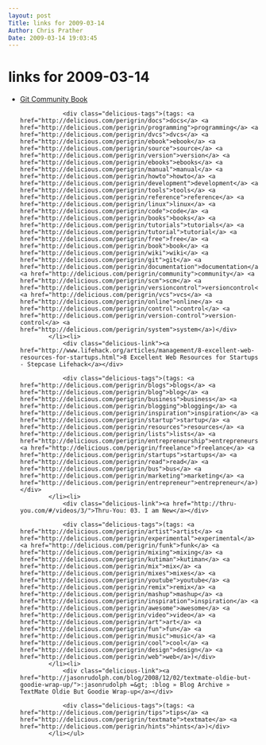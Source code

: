 ```yaml
---
layout: post
Title: links for 2009-03-14  
Author: Chris Prather
Date: 2009-03-14 19:03:45
---
```


# links for 2009-03-14
<ul class="delicious"><li>
                <div class="delicious-link"><a href="http://book.git-scm.com/">Git Community Book</a></div>
                
                <div class="delicious-tags">(tags: <a href="http://delicious.com/perigrin/docs">docs</a> <a href="http://delicious.com/perigrin/programming">programming</a> <a href="http://delicious.com/perigrin/dvcs">dvcs</a> <a href="http://delicious.com/perigrin/ebook">ebook</a> <a href="http://delicious.com/perigrin/source">source</a> <a href="http://delicious.com/perigrin/version">version</a> <a href="http://delicious.com/perigrin/ebooks">ebooks</a> <a href="http://delicious.com/perigrin/manual">manual</a> <a href="http://delicious.com/perigrin/howto">howto</a> <a href="http://delicious.com/perigrin/development">development</a> <a href="http://delicious.com/perigrin/tools">tools</a> <a href="http://delicious.com/perigrin/reference">reference</a> <a href="http://delicious.com/perigrin/linux">linux</a> <a href="http://delicious.com/perigrin/code">code</a> <a href="http://delicious.com/perigrin/books">books</a> <a href="http://delicious.com/perigrin/tutorials">tutorials</a> <a href="http://delicious.com/perigrin/tutorial">tutorial</a> <a href="http://delicious.com/perigrin/free">free</a> <a href="http://delicious.com/perigrin/book">book</a> <a href="http://delicious.com/perigrin/wiki">wiki</a> <a href="http://delicious.com/perigrin/git">git</a> <a href="http://delicious.com/perigrin/documentation">documentation</a> <a href="http://delicious.com/perigrin/community">community</a> <a href="http://delicious.com/perigrin/scm">scm</a> <a href="http://delicious.com/perigrin/versioncontrol">versioncontrol</a> <a href="http://delicious.com/perigrin/vcs">vcs</a> <a href="http://delicious.com/perigrin/online">online</a> <a href="http://delicious.com/perigrin/control">control</a> <a href="http://delicious.com/perigrin/version-control">version-control</a> <a href="http://delicious.com/perigrin/system">system</a>)</div>
            </li><li>
                <div class="delicious-link"><a href="http://www.lifehack.org/articles/management/8-excellent-web-resources-for-startups.html">8 Excellent Web Resources for Startups - Stepcase Lifehack</a></div>
                
                <div class="delicious-tags">(tags: <a href="http://delicious.com/perigrin/blogs">blogs</a> <a href="http://delicious.com/perigrin/blog">blog</a> <a href="http://delicious.com/perigrin/business">business</a> <a href="http://delicious.com/perigrin/blogging">blogging</a> <a href="http://delicious.com/perigrin/inspiration">inspiration</a> <a href="http://delicious.com/perigrin/startup">startup</a> <a href="http://delicious.com/perigrin/resources">resources</a> <a href="http://delicious.com/perigrin/lists">lists</a> <a href="http://delicious.com/perigrin/entrepreneurship">entrepreneurship</a> <a href="http://delicious.com/perigrin/freelance">freelance</a> <a href="http://delicious.com/perigrin/startups">startups</a> <a href="http://delicious.com/perigrin/read">read</a> <a href="http://delicious.com/perigrin/bus">bus</a> <a href="http://delicious.com/perigrin/marketing">marketing</a> <a href="http://delicious.com/perigrin/entrepreneur">entrepreneur</a>)</div>
            </li><li>
                <div class="delicious-link"><a href="http://thru-you.com/#/videos/3/">Thru-You: 03. I am New</a></div>
                
                <div class="delicious-tags">(tags: <a href="http://delicious.com/perigrin/artist">artist</a> <a href="http://delicious.com/perigrin/experimental">experimental</a> <a href="http://delicious.com/perigrin/funk">funk</a> <a href="http://delicious.com/perigrin/mixing">mixing</a> <a href="http://delicious.com/perigrin/kutiman">kutiman</a> <a href="http://delicious.com/perigrin/mix">mix</a> <a href="http://delicious.com/perigrin/mixes">mixes</a> <a href="http://delicious.com/perigrin/youtube">youtube</a> <a href="http://delicious.com/perigrin/remix">remix</a> <a href="http://delicious.com/perigrin/mashup">mashup</a> <a href="http://delicious.com/perigrin/inspiration">inspiration</a> <a href="http://delicious.com/perigrin/awesome">awesome</a> <a href="http://delicious.com/perigrin/video">video</a> <a href="http://delicious.com/perigrin/art">art</a> <a href="http://delicious.com/perigrin/fun">fun</a> <a href="http://delicious.com/perigrin/music">music</a> <a href="http://delicious.com/perigrin/cool">cool</a> <a href="http://delicious.com/perigrin/design">design</a> <a href="http://delicious.com/perigrin/web">web</a>)</div>
            </li><li>
                <div class="delicious-link"><a href="http://jasonrudolph.com/blog/2008/12/02/textmate-oldie-but-goodie-wrap-up/">:jasonrudolph =&gt; :blog » Blog Archive » TextMate Oldie But Goodie Wrap-up</a></div>
                
                <div class="delicious-tags">(tags: <a href="http://delicious.com/perigrin/tips">tips</a> <a href="http://delicious.com/perigrin/textmate">textmate</a> <a href="http://delicious.com/perigrin/hints">hints</a>)</div>
            </li></ul>
